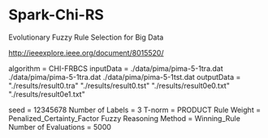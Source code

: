 # Spark-Chi-RS

Evolutionary Fuzzy Rule Selection for Big Data

http://ieeexplore.ieee.org/document/8015520/


algorithm = CHI-FRBCS
inputData = ./data/pima/pima-5-1tra.dat ./data/pima/pima-5-1tra.dat ./data/pima/pima-5-1tst.dat
outputData = "./results/result0.tra" "./results/result0.tst" "./results/result0e0.txt" "./results/result0e1.txt"

seed = 12345678
Number of Labels = 3
T-norm = PRODUCT
Rule Weight = Penalized_Certainty_Factor
Fuzzy Reasoning Method = Winning_Rule
Number of Evaluations = 5000

